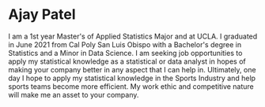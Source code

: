 # Ajay Patel

I am a 1st year Master's of Applied Statistics Major and at UCLA. I graduated in June 2021 from Cal Poly San Luis Obispo with a Bachelor's degree in Statistics and a Minor in Data Science. I am seeking job opportunities to apply my statistical knowledge as a statistical or data analyst in hopes of making your company better in any aspect that I can help in. Ultimately, one day I hope to apply my statistical knowledge in the Sports Industry and help sports teams become more efficient. My work ethic and competitive nature will make me an asset to your company. 
